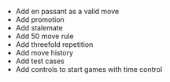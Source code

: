 * Add en passant as a valid move
* Add promotion
* Add stalemate
* Add 50 move rule
* Add threefold repetition
* Add move history
* Add test cases
* Add controls to start games with time control